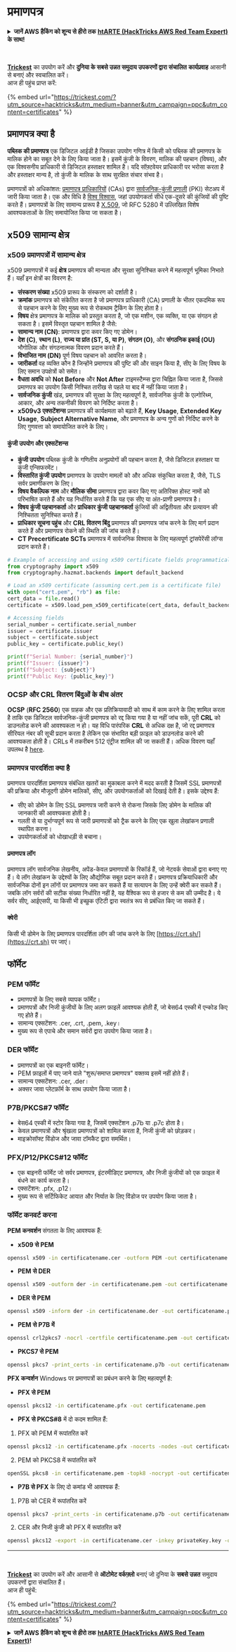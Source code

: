 # प्रमाणपत्र

<details>

<summary><strong>जानें AWS हैकिंग को शून्य से हीरो तक</strong> <a href="https://training.hacktricks.xyz/courses/arte"><strong>htARTE (HackTricks AWS Red Team Expert)</strong></a><strong> के साथ!</strong></summary>

HackTricks का समर्थन करने के अन्य तरीके:

* यदि आप अपनी **कंपनी का विज्ञापन HackTricks में देखना चाहते हैं** या **HackTricks को PDF में डाउनलोड करना चाहते हैं** तो [**सदस्यता योजनाएँ देखें**](https://github.com/sponsors/carlospolop)!
* [**आधिकारिक PEASS और HackTricks स्वैग**](https://peass.creator-spring.com) प्राप्त करें
* हमारा विशेष [**NFTs**](https://opensea.io/collection/the-peass-family) संग्रह, [**The PEASS Family**](https://opensea.io/collection/the-peass-family) खोजें
* **शामिल हों** 💬 [**Discord समूह**](https://discord.gg/hRep4RUj7f) या [**टेलीग्राम समूह**](https://t.me/peass) या हमें **Twitter** 🐦 [**@hacktricks\_live**](https://twitter.com/hacktricks\_live)** पर फॉलो** करें।
* **हैकिंग ट्रिक्स साझा करें द्वारा PRs सबमिट करके** [**HackTricks**](https://github.com/carlospolop/hacktricks) और [**HackTricks Cloud**](https://github.com/carlospolop/hacktricks-cloud) github repos.

</details>

<figure><img src="../.gitbook/assets/image (48).png" alt=""><figcaption></figcaption></figure>

\
[**Trickest**](https://trickest.com/?utm_source=hacktricks&utm_medium=text&utm_campaign=ppc&utm_term=trickest&utm_content=certificates) का उपयोग करें और **दुनिया के सबसे उन्नत समुदाय उपकरणों द्वारा संचालित** **कार्यप्रवाह** आसानी से बनाएं और स्वचालित करें।\
आज ही पहुंच प्राप्त करें:

{% embed url="https://trickest.com/?utm_source=hacktricks&utm_medium=banner&utm_campaign=ppc&utm_content=certificates" %}

## प्रमाणपत्र क्या है

**पब्लिक की प्रमाणपत्र** एक डिजिटल आईडी है जिसका उपयोग गणित्र में किसी को पब्लिक की प्रमाणपत्र के मालिक होने का सबूत देने के लिए किया जाता है। इसमें कुंजी के विवरण, मालिक की पहचान (विषय), और एक विश्वसनीय प्राधिकारी से डिजिटल हस्ताक्षर शामिल है। यदि सॉफ़्टवेयर प्राधिकारी पर भरोसा करता है और हस्ताक्षर मान्य है, तो कुंजी के मालिक के साथ सुरक्षित संचार संभव है।

प्रमाणपत्रों को अधिकांशत: [प्रमाणपत्र प्राधिकारियों](https://en.wikipedia.org/wiki/Certificate\_authority) (CAs) द्वारा [सार्वजनिक-कुंजी प्रणाली](https://en.wikipedia.org/wiki/Public-key\_infrastructure) (PKI) सेटअप में जारी किया जाता है। एक और विधि है [विश्व विश्वास](https://en.wikipedia.org/wiki/Web\_of\_trust), जहां उपयोगकर्ता सीधे एक-दूसरे की कुंजियों की पुष्टि करते हैं। प्रमाणपत्रों के लिए सामान्य प्रारूप है [X.509](https://en.wikipedia.org/wiki/X.509), जो RFC 5280 में उल्लिखित विशेष आवश्यकताओं के लिए समायोजित किया जा सकता है।

## x509 सामान्य क्षेत्र

### **x509 प्रमाणपत्रों में सामान्य क्षेत्र**

x509 प्रमाणपत्रों में कई **क्षेत्र** प्रमाणपत्र की मान्यता और सुरक्षा सुनिश्चित करने में महत्वपूर्ण भूमिका निभाते हैं। यहाँ इन क्षेत्रों का विवरण है:

* **संस्करण संख्या** x509 प्रारूप के संस्करण को दर्शाती है।
* **क्रमांक** प्रमाणपत्र को संकेतित करता है जो प्रमाणपत्र प्राधिकारी (CA) प्रणाली के भीतर एकदमिक रूप से पहचान करने के लिए मुख्य रूप से रोकथाम ट्रैकिंग के लिए होता है।
* **विषय** क्षेत्र प्रमाणपत्र के मालिक को प्रस्तुत करता है, जो एक मशीन, एक व्यक्ति, या एक संगठन हो सकता है। इसमें विस्तृत पहचान शामिल है जैसे:
* **सामान्य नाम (CN)**: प्रमाणपत्र द्वारा कवर किए गए डोमेन।
* **देश (C)**, **स्थान (L)**, **राज्य या प्रांत (ST, S, या P)**, **संगठन (O)**, और **संगठनिक इकाई (OU)** भौगोलिक और संगठनात्मक विवरण प्रदान करते हैं।
* **विभाजित नाम (DN)** पूर्ण विषय पहचान को आवरित करता है।
* **जारीकर्ता** वह व्यक्ति कौन है जिन्होंने प्रमाणपत्र की पुष्टि की और साइन किया है, सीए के लिए विषय के लिए समान उपक्षेत्रों को समेत।
* **वैधता अवधि** को **Not Before** और **Not After** टाइमस्टैम्प्स द्वारा चिह्नित किया जाता है, जिससे प्रमाणपत्र का उपयोग किसी निश्चित तारीख से पहले या बाद में नहीं किया जाता है।
* **सार्वजनिक कुंजी** खंड, प्रमाणपत्र की सुरक्षा के लिए महत्वपूर्ण है, सार्वजनिक कुंजी के एल्गोरिथ्म, आकार, और अन्य तकनीकी विवरण को निर्दिष्ट करता है।
* **x509v3 एक्सटेंशन्स** प्रमाणपत्र की कार्यक्षमता को बढ़ाते हैं, **Key Usage**, **Extended Key Usage**, **Subject Alternative Name**, और प्रमाणपत्र के अन्य गुणों को निर्दिष्ट करने के लिए गुणवत्ता को समायोजित करने के लिए।

#### **कुंजी उपयोग और एक्सटेंशन्स**

* **कुंजी उपयोग** पब्लिक कुंजी के गणितीय अनुप्रयोगों की पहचान करता है, जैसे डिजिटल हस्ताक्षर या कुंजी एन्सिफरमेंट।
* **विस्तारित कुंजी उपयोग** प्रमाणपत्र के उपयोग मामलों को और अधिक संकुचित करता है, जैसे, TLS सर्वर प्रमाणीकरण के लिए।
* **विषय वैकल्पिक नाम** और **मौलिक सीमा** प्रमाणपत्र द्वारा कवर किए गए अतिरिक्त होस्ट नामों को परिभाषित करते हैं और यह निर्धारित करते हैं कि यह एक सीए या अंत-प्राणी प्रमाणपत्र है।
* **विषय कुंजी पहचानकर्ता** और **प्राधिकार कुंजी पहचानकर्ता** कुंजियों की अद्वितीयता और प्रत्यायन की निश्चितता सुनिश्चित करते हैं।
* **प्राधिकार सूचना पहुंच** और **CRL वितरण बिंदु** प्रमाणपत्र की प्रमाणपत्र जांच करने के लिए मार्ग प्रदान करते हैं और प्रमाणपत्र रोकने की स्थिति की जांच करते हैं।
* **CT Precertificate SCTs** प्रमाणपत्र में सार्वजनिक विश्वास के लिए महत्वपूर्ण ट्रांसपेरेंसी लॉग्स प्रदान करते हैं।
```python
# Example of accessing and using x509 certificate fields programmatically:
from cryptography import x509
from cryptography.hazmat.backends import default_backend

# Load an x509 certificate (assuming cert.pem is a certificate file)
with open("cert.pem", "rb") as file:
cert_data = file.read()
certificate = x509.load_pem_x509_certificate(cert_data, default_backend())

# Accessing fields
serial_number = certificate.serial_number
issuer = certificate.issuer
subject = certificate.subject
public_key = certificate.public_key()

print(f"Serial Number: {serial_number}")
print(f"Issuer: {issuer}")
print(f"Subject: {subject}")
print(f"Public Key: {public_key}")
```
### **OCSP और CRL वितरण बिंदुओं के बीच अंतर**

**OCSP** (**RFC 2560**) एक ग्राहक और एक प्रतिक्रियावादी को साथ में काम करने के लिए शामिल करता है ताकि एक डिजिटल सार्वजनिक-कुंजी प्रमाणपत्र को रद्द किया गया है या नहीं जांच सकें, पूरी **CRL** को डाउनलोड करने की आवश्यकता न हो। यह विधि पारंपरिक **CRL** से अधिक दक्ष है, जो रद्द प्रमाणपत्र सीरियल नंबर की सूची प्रदान करता है लेकिन एक संभावित बड़ी फ़ाइल को डाउनलोड करने की आवश्यकता होती है। CRLs में तकरीबन 512 एंट्रीज शामिल की जा सकती हैं। अधिक विवरण यहाँ उपलब्ध है [here](https://www.arubanetworks.com/techdocs/ArubaOS%206\_3\_1\_Web\_Help/Content/ArubaFrameStyles/CertRevocation/About\_OCSP\_and\_CRL.htm).

### **प्रमाणपत्र पारदर्शिता क्या है**

प्रमाणपत्र पारदर्शिता प्रमाणपत्र संबंधित खतरों का मुकाबला करने में मदद करती है जिसमें SSL प्रमाणपत्रों की प्रक्रिया और मौजूदगी डोमेन मालिकों, सीए, और उपयोगकर्ताओं को दिखाई देती है। इसके उद्देश्य हैं:

* सीए को डोमेन के लिए SSL प्रमाणपत्र जारी करने से रोकना जिसके लिए डोमेन के मालिक की जानकारी की आवश्यकता होती है।
* गलती से या दुर्भाग्यपूर्ण रूप से जारी प्रमाणपत्रों को ट्रैक करने के लिए एक खुला लेखांकन प्रणाली स्थापित करना।
* उपयोगकर्ताओं को धोखाधड़ी से बचाना।

#### **प्रमाणपत्र लॉग**

प्रमाणपत्र लॉग सार्वजनिक लेखनीय, अपेंड-केवल प्रमाणपत्रों के रिकॉर्ड हैं, जो नेटवर्क सेवाओं द्वारा बनाए गए हैं। ये लॉग लेखांकन के उद्देश्यों के लिए औद्योगिक सबूत प्रदान करते हैं। प्रमाणपत्र प्रक्रियाधिकारी और सार्वजनिक दोनों इन लॉगों पर प्रमाणपत्र जमा कर सकते हैं या सत्यापन के लिए उन्हें क्वेरी कर सकते हैं। जबकि लॉग सर्वरों की सटीक संख्या निर्धारित नहीं है, यह वैश्विक रूप से हजार से कम की उम्मीद है। ये सर्वर सीए, आईएसपी, या किसी भी इच्छुक एंटिटी द्वारा स्वतंत्र रूप से प्रबंधित किए जा सकते हैं।

#### **क्वेरी**

किसी भी डोमेन के लिए प्रमाणपत्र पारदर्शिता लॉग की जांच करने के लिए [https://crt.sh/](https://crt.sh) पर जाएं।

## **फॉर्मेट**

### **PEM फॉर्मेट**

* प्रमाणपत्रों के लिए सबसे व्यापक फॉर्मेट।
* प्रमाणपत्रों और निजी कुंजीयों के लिए अलग फ़ाइलें आवश्यक होती हैं, जो बेस64 एस्की में एन्कोड किए गए होते हैं।
* सामान्य एक्सटेंशन: .cer, .crt, .pem, .key।
* मुख्य रूप से एपाचे और समान सर्वरों द्वारा उपयोग किया जाता है।

### **DER फॉर्मेट**

* प्रमाणपत्रों का एक बाइनरी फॉर्मेट।
* PEM फ़ाइलों में पाए जाने वाले "शुरू/समाप्त प्रमाणपत्र" वक्तव्य इसमें नहीं होते हैं।
* सामान्य एक्सटेंशन: .cer, .der।
* अक्सर जावा प्लेटफ़ॉर्म के साथ उपयोग किया जाता है।

### **P7B/PKCS#7 फॉर्मेट**

* बेस64 एस्की में स्टोर किया गया है, जिसमें एक्सटेंशन .p7b या .p7c होता है।
* केवल प्रमाणपत्रों और श्रृंखला प्रमाणपत्रों को शामिल करता है, निजी कुंजी को छोड़कर।
* माइक्रोसॉफ्ट विंडोज और जावा टॉमकैट द्वारा समर्थित।

### **PFX/P12/PKCS#12 फॉर्मेट**

* एक बाइनरी फॉर्मेट जो सर्वर प्रमाणपत्र, इंटरमीडिएट प्रमाणपत्र, और निजी कुंजीयों को एक फ़ाइल में बंधने का कार्य करता है।
* एक्सटेंशन: .pfx, .p12।
* मुख्य रूप से सर्टिफिकेट आयात और निर्यात के लिए विंडोज पर उपयोग किया जाता है।

### **फॉर्मेट कनवर्ट करना**

**PEM कनवर्शन** संगतता के लिए आवश्यक हैं:

* **x509 से PEM**
```bash
openssl x509 -in certificatename.cer -outform PEM -out certificatename.pem
```
* **PEM से DER**
```bash
openssl x509 -outform der -in certificatename.pem -out certificatename.der
```
* **DER से PEM**
```bash
openssl x509 -inform der -in certificatename.der -out certificatename.pem
```
* **PEM से P7B में**
```bash
openssl crl2pkcs7 -nocrl -certfile certificatename.pem -out certificatename.p7b -certfile CACert.cer
```
* **PKCS7 से PEM**
```bash
openssl pkcs7 -print_certs -in certificatename.p7b -out certificatename.pem
```
**PFX कन्वर्शन** Windows पर प्रमाणपत्रों का प्रबंधन करने के लिए महत्वपूर्ण है:

* **PFX से PEM**
```bash
openssl pkcs12 -in certificatename.pfx -out certificatename.pem
```
* **PFX से PKCS#8** में दो कदम शामिल हैं:
1. PFX को PEM में रूपांतरित करें
```bash
openssl pkcs12 -in certificatename.pfx -nocerts -nodes -out certificatename.pem
```
2. PEM को PKCS8 में रूपांतरित करें
```bash
openSSL pkcs8 -in certificatename.pem -topk8 -nocrypt -out certificatename.pk8
```
* **P7B से PFX** के लिए दो कमांड भी आवश्यक हैं:
1. P7B को CER में रूपांतरित करें
```bash
openssl pkcs7 -print_certs -in certificatename.p7b -out certificatename.cer
```
2. CER और निजी कुंजी को PFX में रूपांतरित करें
```bash
openssl pkcs12 -export -in certificatename.cer -inkey privateKey.key -out certificatename.pfx -certfile cacert.cer
```
***

<figure><img src="../.gitbook/assets/image (48).png" alt=""><figcaption></figcaption></figure>

\
[**Trickest**](https://trickest.com/?utm_source=hacktricks&utm_medium=text&utm_campaign=ppc&utm_term=trickest&utm_content=certificates) का उपयोग करें और आसानी से **ऑटोमेट वर्कफ़्लो** बनाएं जो दुनिया के **सबसे उन्नत** समुदाय उपकरणों द्वारा संचालित हैं।\
आज ही पहुंचें:

{% embed url="https://trickest.com/?utm_source=hacktricks&utm_medium=banner&utm_campaign=ppc&utm_content=certificates" %}

<details>

<summary><strong>जानें AWS हैकिंग को शून्य से हीरो तक</strong> <a href="https://training.hacktricks.xyz/courses/arte"><strong>htARTE (HackTricks AWS Red Team Expert)</strong></a><strong>!</strong></summary>

HackTricks का समर्थन करने के अन्य तरीके:

* यदि आप अपनी **कंपनी का विज्ञापन HackTricks में देखना चाहते हैं** या **HackTricks को PDF में डाउनलोड करना चाहते हैं** तो [**सब्सक्रिप्शन प्लान**](https://github.com/sponsors/carlospolop) देखें!
* [**आधिकारिक PEASS & HackTricks स्वैग**](https://peass.creator-spring.com) प्राप्त करें
* हमारे विशेष [**NFTs**](https://opensea.io/collection/the-peass-family) कलेक्शन, [**The PEASS Family**](https://opensea.io/collection/the-peass-family) खोजें
* **शामिल हों** 💬 [**डिस्कॉर्ड समूह**](https://discord.gg/hRep4RUj7f) या [**टेलीग्राम समूह**](https://t.me/peass) या हमें **ट्विटर** 🐦 [**@hacktricks\_live**](https://twitter.com/hacktricks\_live)** पर फ़ॉलो** करें।
* **अपने हैकिंग ट्रिक्स साझा करें, HackTricks** और [**HackTricks Cloud**](https://github.com/carlospolop/hacktricks-cloud) github repos में PRs सबमिट करके।

</details>
